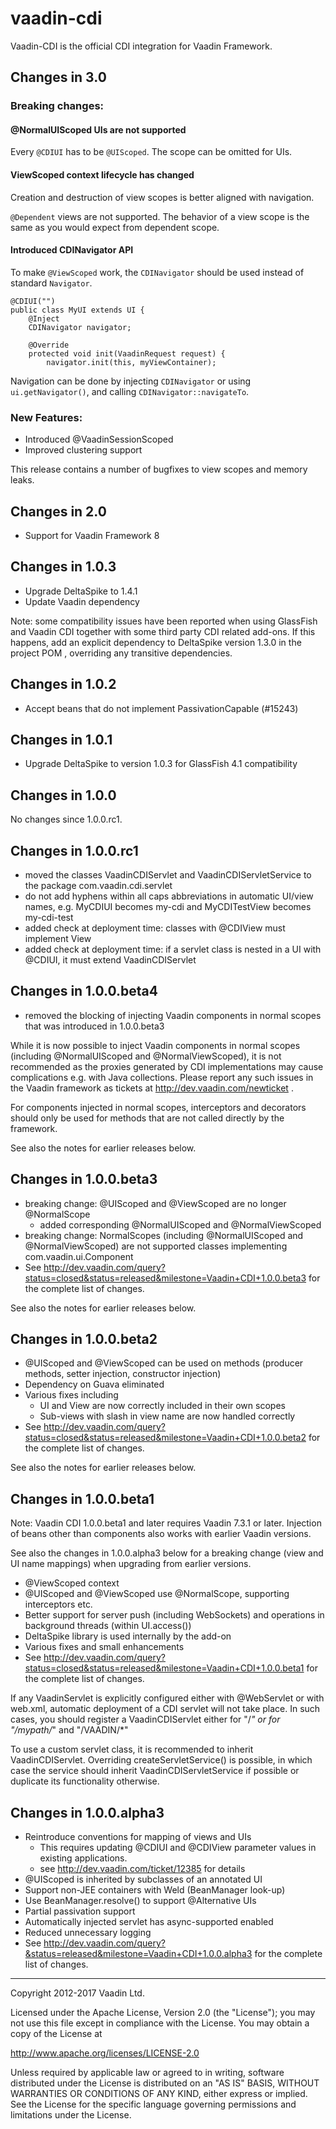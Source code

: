# vaadin-cdi

Vaadin-CDI is the official CDI integration for Vaadin Framework.

## Changes in 3.0

### Breaking changes:

#### @NormalUIScoped UIs are not supported

Every `@CDIUI` has to be `@UIScoped`. The scope can be omitted for UIs.

#### ViewScoped context lifecycle has changed

Creation and destruction of view scopes is better aligned with navigation.

`@Dependent` views are not supported. The behavior of a view scope is the same as you would expect from dependent scope.

#### Introduced CDINavigator API

To make `@ViewScoped` work, the `CDINavigator` should be used instead of standard `Navigator`.

```
@CDIUI("")
public class MyUI extends UI {
    @Inject
    CDINavigator navigator;

    @Override
    protected void init(VaadinRequest request) {
        navigator.init(this, myViewContainer);
```

Navigation can be done by injecting `CDINavigator` or using `ui.getNavigator()`, and calling `CDINavigator::navigateTo`.

### New Features:
- Introduced @VaadinSessionScoped
- Improved clustering support

This release contains a number of bugfixes to view scopes and memory leaks.

## Changes in 2.0

- Support for Vaadin Framework 8


## Changes in 1.0.3

- Upgrade DeltaSpike to 1.4.1
- Update Vaadin dependency

Note: some compatibility issues have been reported when using GlassFish
and Vaadin CDI together with some third party CDI related add-ons.
If this happens, add an explicit dependency to DeltaSpike version 1.3.0
in the project POM , overriding any transitive dependencies.

## Changes in 1.0.2

- Accept beans that do not implement PassivationCapable (#15243)

## Changes in 1.0.1

- Upgrade DeltaSpike to version 1.0.3 for GlassFish 4.1 compatibility

## Changes in 1.0.0

No changes since 1.0.0.rc1.

## Changes in 1.0.0.rc1

- moved the classes VaadinCDIServlet and VaadinCDIServletService to the
  package com.vaadin.cdi.servlet
- do not add hyphens within all caps abbreviations in automatic UI/view names,
  e.g. MyCDIUI becomes my-cdi and MyCDITestView becomes my-cdi-test
- added check at deployment time: classes with @CDIView must implement View
- added check at deployment time: if a servlet class is nested in a UI with
  @CDIUI, it must extend VaadinCDIServlet

## Changes in 1.0.0.beta4

- removed the blocking of injecting Vaadin components in normal scopes
  that was introduced in 1.0.0.beta3

While it is now possible to inject Vaadin components in normal scopes
(including @NormalUIScoped and @NormalViewScoped), it is not recommended
as the proxies generated by CDI implementations may cause complications e.g.
with Java collections. Please report any such issues in the Vaadin framework
as tickets at http://dev.vaadin.com/newticket .

For components injected in normal scopes, interceptors and decorators should
only be used for methods that are not called directly by the framework.  

See also the notes for earlier releases below.

## Changes in 1.0.0.beta3

- breaking change: @UIScoped and @ViewScoped are no longer @NormalScope
  - added corresponding @NormalUIScoped and @NormalViewScoped
- breaking change: NormalScopes (including @NormalUIScoped and
  @NormalViewScoped) are not supported classes implementing
  com.vaadin.ui.Component
- See http://dev.vaadin.com/query?status=closed&status=released&milestone=Vaadin+CDI+1.0.0.beta3
  for the complete list of changes.

See also the notes for earlier releases below.

## Changes in 1.0.0.beta2

- @UIScoped and @ViewScoped can be used on methods
  (producer methods, setter injection, constructor injection)
- Dependency on Guava eliminated
- Various fixes including
  - UI and View are now correctly included in their own scopes
  - Sub-views with slash in view name are now handled correctly
- See http://dev.vaadin.com/query?status=closed&status=released&milestone=Vaadin+CDI+1.0.0.beta2
  for the complete list of changes.

See also the notes for earlier releases below.

## Changes in 1.0.0.beta1

Note: Vaadin CDI 1.0.0.beta1 and later requires Vaadin 7.3.1 or later.
Injection of beans other than components also works with earlier Vaadin
versions.

See also the changes in 1.0.0.alpha3 below for a breaking change (view and UI
name mappings) when upgrading from earlier versions.

- @ViewScoped context
- @UIScoped and @ViewScoped use @NormalScope, supporting interceptors etc.
- Better support for server push (including WebSockets) and operations in
  background threads (within UI.access())
- DeltaSpike library is used internally by the add-on
- Various fixes and small enhancements
- See http://dev.vaadin.com/query?status=closed&status=released&milestone=Vaadin+CDI+1.0.0.beta1
  for the complete list of changes.

If any VaadinServlet is explicitly configured either with @WebServlet or
with web.xml, automatic deployment of a CDI servlet will not take place.
In such cases, you should register a VaadinCDIServlet either for "/*" or
for "/mypath/*" and "/VAADIN/*"

To use a custom servlet class, it is recommended to inherit VaadinCDIServlet.
Overriding createServletService() is possible, in which case the service
should inherit VaadinCDIServletService if possible or duplicate its
functionality otherwise.

## Changes in 1.0.0.alpha3

- Reintroduce conventions for mapping of views and UIs
  - This requires updating @CDIUI and @CDIView parameter values in existing
    applications.
  - see http://dev.vaadin.com/ticket/12385 for details
- @UIScoped is inherited by subclasses of an annotated UI
- Support non-JEE containers with Weld (BeanManager look-up)
- Use BeanManager.resolve() to support @Alternative UIs
- Partial passivation support
- Automatically injected servlet has async-supported enabled
- Reduced unnecessary logging
- See http://dev.vaadin.com/query?&status=released&milestone=Vaadin+CDI+1.0.0.alpha3
  for the complete list of changes.

---

Copyright 2012-2017 Vaadin Ltd.

Licensed under the Apache License, Version 2.0 (the "License"); you may not
use this file except in compliance with the License. You may obtain a copy of
the License at

http://www.apache.org/licenses/LICENSE-2.0
 
Unless required by applicable law or agreed to in writing, software
distributed under the License is distributed on an "AS IS" BASIS, WITHOUT
WARRANTIES OR CONDITIONS OF ANY KIND, either express or implied. See the
License for the specific language governing permissions and limitations under
the License.
